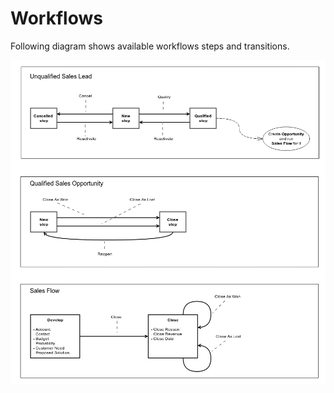 Workflows
=========

Following diagram shows available workflows steps and transitions.

![Workflows](../images/workflows.png)
